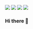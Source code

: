 <p align="left"><img src ="https://img.shields.io/badge/ckdwls6504@gmail.com-D14836?logo=gmail&style=flat-square&logoColor=white">
<a href="https://linkedin.com/in/changjin-ko-920058217"><img src ="https://img.shields.io/badge/CHANGJINKO-0A66C2?style=flat-square&logo=LinkedIn&logocolor=white"></a>
<a href="https://mechacuchangjin.tistory.com/"><img src ="https://img.shields.io/badge/Tistory-black?style=flat-square&logo=&logocolor=white"></a>
  <a href="https://www.facebook.com/profile.php?id=100015576004973"><img src="https://img.shields.io/badge/facebook-1877F2?style=flat-square&logo=facebook&logocolor=white"></a></p>


### Hi there 👋

<!--
**ckdwlsrh/ckdwlsrh** is a ✨ _special_ ✨ repository because its `README.md` (this file) appears on your GitHub profile.

Here are some ideas to get you started:

- 🔭 I’m currently working on ...
- 🌱 I’m currently learning ...
- 👯 I’m looking to collaborate on ...
- 🤔 I’m looking for help with ...
- 💬 Ask me about ...
- 📫 How to reach me: ...
- 😄 Pronouns: ...
- ⚡ Fun fact: ...
-->
